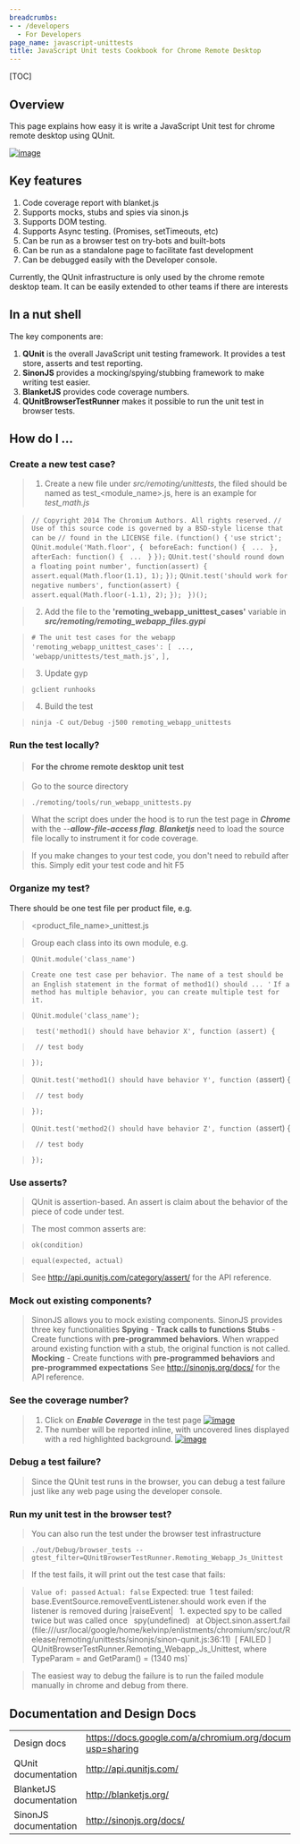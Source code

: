 ```yaml
---
breadcrumbs:
- - /developers
  - For Developers
page_name: javascript-unittests
title: JavaScript Unit tests Cookbook for Chrome Remote Desktop
---
```


[TOC]

## Overview

This page explains how easy it is write a JavaScript Unit test for chrome remote
desktop using QUnit.

[<img alt="image"
src="/developers/javascript-unittests/QUnit.png">](/developers/javascript-unittests/QUnit.png)

## Key features

1.  Code coverage report with blanket.js
2.  Supports mocks, stubs and spies via sinon.js
3.  Supports DOM testing.
4.  Supports Async testing. (Promises, setTimeouts, etc)
5.  Can be run as a browser test on try-bots and built-bots
6.  Can be run as a standalone page to facilitate fast development
7.  Can be debugged easily with the Developer console.

Currently, the QUnit infrastructure is only used by the chrome remote desktop
team. It can be easily extended to other teams if there are interests

## In a nut shell

The key components are:

1.  **QUnit** is the overall JavaScript unit testing framework. It
            provides a test store, asserts and test reporting.
2.  **SinonJS** provides a mocking/spying/stubbing framework to make
            writing test easier.
3.  **BlanketJS** provides code coverage numbers.
4.  **QUnitBrowserTestRunner** makes it possible to run the unit test in
            browser tests.

## How do I ...

### Create a new test case?

> 1. Create a new file under *src/remoting/unittests*, the filed should be named
> as test_&lt;module_name&gt;.js, here is an example for *test_math.js*

> `// Copyright 2014 The Chromium Authors. All rights reserved.`
> `// Use of this source code is governed by a BSD-style license that can be`
> `// found in the LICENSE file.`
> `(function() {`
> `'use strict';`
> `QUnit.module('Math.floor', {`
> ` beforeEach: function() {`
> ` ...`
> ` },`
> ` afterEach: function() {`
> ` ...`
> ` }`
> `});`
> `QUnit.test('should round down a floating point number', function(assert) {`
> ` assert.equal(Math.floor(1.1), 1);`
> `});`
> `QUnit.test('should work for negative numbers', function(assert) {`
> ` assert.equal(Math.floor(-1.1), 2);`
> `});`
> ` })();`

> 2. Add the file to the **'remoting_webapp_unittest_cases'** variable in
> ***src/remoting/remoting_webapp_files.gypi***

> `# The unit test cases for the webapp`
> `'remoting_webapp_unittest_cases': [`
> ` ...,`
> ` 'webapp/unittests/test_math.js',`
> `],`

> 3. Update gyp

> `gclient runhooks`

> 4. Build the test

> `ninja -C out/Debug -j500 remoting_webapp_unittests`

### Run the test locally?

> #### For the chrome remote desktop unit test

> Go to the source directory

> `./remoting/tools/run_webapp_unittests.py`

> What the script does under the hood is to run the test page in ***Chrome***
> with the --***allow-file-access flag***. ***Blanketjs*** need to load the
> source file locally to instrument it for code coverage.

> If you make changes to your test code, you don't need to rebuild after this.
> Simply edit your test code and hit F5

### Organize my test?

There should be one test file per product file, e.g.

> &lt;product_file_name&gt;_unittest.js

> Group each class into its own module, e.g.

> `QUnit.module('class_name')`

> `Create one test case per behavior. The name of a test should be an English statement in the format of method1() should ... '`
> `If a method has multiple behavior, you can create multiple test for it.`

> `QUnit.module('class_name');`

> ` test('method1() should have behavior X', function (assert) {`

> ` // test body`

> `});`

> `QUnit.test('method1() should have behavior Y', function (`assert) {

> ` // test body`

> `});`

> `QUnit.test('method2() should have behavior Z', function (`assert) {

> ` // test body`

> `});`

### Use asserts?

> QUnit is assertion-based. An assert is claim about the behavior of the piece
> of code under test.

> The most common asserts are:

> `ok(condition)`

> `equal(expected, actual)`

> See <http://api.qunitjs.com/category/assert/> for the API reference.

### Mock out existing components?

> SinonJS allows you to mock existing components. SinonJS provides three key
> functionalities
> **Spying** - **Track calls to functions**
> **Stubs** - Create functions with **pre-programmed behaviors**. When wrapped
> around existing function with a stub, the original function is not called.
> **Mocking** - Create functions with **pre-programmed behaviors** and
> **pre-programmed expectations**
> See <http://sinonjs.org/docs/> for the API reference.

### See the coverage number?

> 1.  Click on ***Enable Coverage*** in the test page
>     [<img alt="image"
      src="/developers/javascript-unittests/EnableCoverage.png">](/developers/javascript-unittests/EnableCoverage.png)
> 2.  The number will be reported inline, with uncovered lines displayed
              with a red highlighted background.
>     [<img alt="image"
      src="/developers/javascript-unittests/Coverage.png">](/developers/javascript-unittests/Coverage.png)

### Debug a test failure?

> Since the QUnit test runs in the browser, you can debug a test failure just
> like any web page using the developer console.

### Run my unit test in the browser test?

> You can also run the test under the browser test infrastructure

> `./out/Debug/browser_tests
> --gtest_filter=QUnitBrowserTestRunner.Remoting_Webapp_Js_Unittest`

> If the test fails, it will print out the test case that fails:

> `Value of: passed`
> `Actual: false`
> Expected: true`
> `1 test failed:`
> ` base.EventSource.removeEventListener.should work even if the listener is removed during |raiseEvent|`
> ` 1. expected spy to be called twice but was called once`
> ` spy(undefined)`
> ` at Object.sinon.assert.fail
> (file:///usr/local/google/home/kelvinp/enlistments/chromium/src/out/Release/remoting/unittests/sinonjs/sinon-qunit.js:36:11)`
> `[ FAILED ] QUnitBrowserTestRunner.Remoting_Webapp_Js_Unittest, where
> TypeParam = and GetParam() = (1340 ms)`

> The easiest way to debug the failure is to run the failed module manually in
> chrome and debug from there.

## Documentation and Design Docs

<table>
<tr>
<td>Design docs</td>
<td> <a href="https://docs.google.com/a/chromium.org/document/d/1SOacnv91zFWEqtietEG6ubh3qDfpds3J3e1Bb1Lfgys/edit">https://docs.google.com/a/chromium.org/document/d/1SOacnv91zFWEqtietEG6ubh3qDfpds3J3e1Bb1Lfgys/edit?usp=sharing</a></td>
</tr>
<tr>
<td>QUnit documentation </td>
<td> <a href="http://api.qunitjs.com/">http://api.qunitjs.com/</a></td>
</tr>
<tr>
<td>BlanketJS documentation</td>
<td> <a href="http://blanketjs.org/">http://blanketjs.org/</a></td>
</tr>
<tr>
<td>SinonJS documentation</td>
<td> <a href="http://sinonjs.org/docs/">http://sinonjs.org/docs/</a></td>
</tr>
</table>